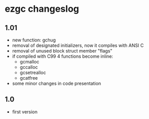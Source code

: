 # ezgc changeslog

## 1.01
- new function: gchug
- removal of designated initializers, now it compiles with ANSI C
- removal of unused block struct member "flags"
- if compiled with C99 4 functions become inline:
  - gcmalloc
  - gccalloc
  - gcsetrealloc
  - gcatfree
- some minor changes in code presentation

## 1.0
- first version
